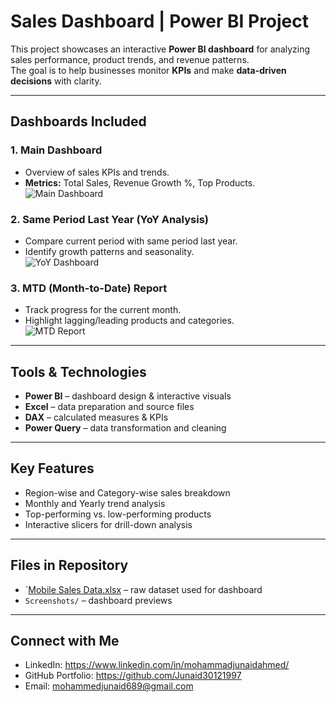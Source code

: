 # Sales Dashboard | Power BI Project

This project showcases an interactive **Power BI dashboard** for analyzing sales performance, product trends, and revenue patterns.  
The goal is to help businesses monitor **KPIs** and make **data-driven decisions** with clarity.

---

##  Dashboards Included

### 1. Main Dashboard  
- Overview of sales KPIs and trends.  
- **Metrics:** Total Sales, Revenue Growth %, Top Products.  
![Main Dashboard](https://github.com/Junaid30121997/Power-BI-Sales-Project/blob/main/Screenshot%202025-07-17%20155708.png)

### 2. Same Period Last Year (YoY Analysis)  
- Compare current period with same period last year.  
- Identify growth patterns and seasonality.  
![YoY Dashboard](https://github.com/Junaid30121997/Power-BI-Sales-Project/blob/main/Screenshot%202025-07-17%20155806.png)

### 3. MTD (Month-to-Date) Report  
- Track progress for the current month.  
- Highlight lagging/leading products and categories.  
![MTD Report](https://github.com/Junaid30121997/Power-BI-Sales-Project/blob/main/Screenshot%202025-07-17%20155846.png)

---

##  Tools & Technologies
- **Power BI** – dashboard design & interactive visuals  
- **Excel** – data preparation and source files  
- **DAX** – calculated measures & KPIs  
- **Power Query** – data transformation and cleaning  

---

##  Key Features
- Region-wise and Category-wise sales breakdown  
- Monthly and Yearly trend analysis  
- Top-performing vs. low-performing products  
- Interactive slicers for drill-down analysis  

---

##  Files in Repository
- `[Mobile Sales Data.xlsx](https://github.com/Junaid30121997/Power-BI-Sales-Project/blob/main/Mobile%20Sales%20Data.xlsx) – raw dataset used for dashboard   
- `Screenshots/` – dashboard previews  

---
## Connect with Me
- LinkedIn: https://www.linkedin.com/in/mohammadjunaidahmed/
- GitHub Portfolio: https://github.com/Junaid30121997
- Email: mohammedjunaid689@gmail.com


